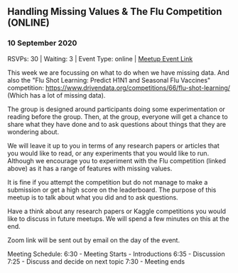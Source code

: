 ## Handling Missing Values & The Flu Competition (ONLINE)
### 10 September 2020
RSVPs: 30 | Waiting: 3 | Event Type: online | [Meetup Event Link](https://www.meetup.com/Data-Science-Discussion-Auckland/events/271933153)

This week we are focussing on what to do when we have missing data. And also the "Flu Shot Learning: Predict H1N1 and Seasonal Flu Vaccines" competition: https://www.drivendata.org/competitions/66/flu-shot-learning/ (Which has a lot of missing data).

The group is designed around participants doing some experimentation or reading before the group. Then, at the group, everyone will get a chance to share what they have done and to ask questions about things that they are wondering about.

We will leave it up to you in terms of any research papers or articles that you would like to read, or any experiments that you would like to run. Although we encourage you to experiment with the Flu competition (linked above) as it has a range of features with missing values.

It is fine if you attempt the competition but do not manage to make a submission or get a high score on the leaderboard. The purpose of this meetup is to talk about what you did and to ask questions.

Have a think about any research papers or Kaggle competitions you would like to discuss in future meetups. We will spend a few minutes on this at the end.

Zoom link will be sent out by email on the day of the event.

Meeting Schedule:
6:30 - Meeting Starts - Introductions
6:35 - Discussion
7:25 - Discuss and decide on next topic
7:30 - Meeting ends
